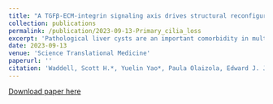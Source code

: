 ```yaml
---
title: "A TGFβ-ECM-integrin signaling axis drives structural reconfiguration of the bile duct to promote polycystic liver disease"
collection: publications
permalink: /publication/2023-09-13-Primary_cilia_loss
excerpt: 'Pathological liver cysts are an important comorbidity in multiple diseases and syndromes driven by dysfunction of the primary cilium (PC), a complex sensory organelle that protrudes from the apical surface of biliary epithelial cells (BECs). The essential nature of PC in liver development makes understanding the molecular role of this organelle in the structural maintenance of the adult bile duct challenging. Here, we show that PC loss deletion of Wdr35 in adult mouse BECs is sufficient to cause bile duct expansion, driving cyst formation through the de novo production of a fibronectin-rich pro-cystic microenvironment. This newly formed niche promotes both cell-autonomous changes in cell shape and duct-level mechanical rearrangements that converge to drive cyst-fission, a novel process whereby single, large cysts undergo morphological splitting. This process gives rise to many, smaller polycystic progeny and can be halted by pharmacological inhibition of a specific pro-cystic integrin receptor'
date: 2023-09-13
venue: 'Science Translational Medicine'
paperurl: ''
citation: 'Waddell, Scott H.*, Yuelin Yao*, Paula Olaizola, Edward J. Jarman, Konstantinos Gournopanos, Ersi Christodoulou, Philippe Gautier et al. "A TGFβ-ECM-integrin signaling axis drives structural reconfiguration of the bile duct to promote polycystic liver disease." Science Translational Medicine 15, no.713 (2023):10.1126/scitranslmed.abq5930'
---
```


[Download paper here](https://www.science.org/doi/10.1126/scitranslmed.abq5930)
